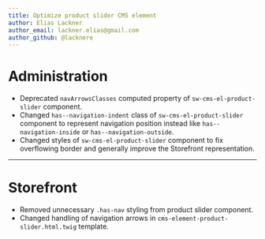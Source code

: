 ```yaml
---
title: Optimize product slider CMS element
author: Elias Lackner
author_email: lackner.elias@gmail.com
author_github: @lacknere
---
```

# Administration
* Deprecated `navArrowsClasses` computed property of `sw-cms-el-product-slider` component.
* Changed `has--navigation-indent` class of `sw-cms-el-product-slider` component to represent navigation position instead like `has--navigation-inside` or `has--navigation-outside`.
* Changed styles of `sw-cms-el-product-slider` component to fix overflowing border and generally improve the Storefront representation.
___
# Storefront
* Removed unnecessary `.has-nav` styling from product slider component.
* Changed handling of navigation arrows in `cms-element-product-slider.html.twig` template.
